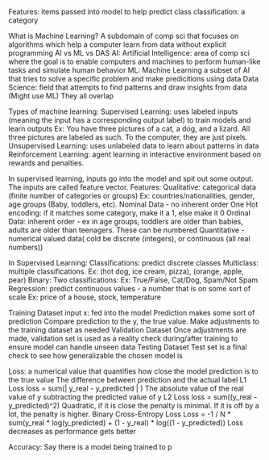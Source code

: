 Features: items passed into model to help predict class
classification: a category

What is Machine Learning?
A subdomain of comp sci that focuses on algorithms which help a computer learn from data without explicit programming
AI vs ML vs DAS
AI: Artificial Intelligence: area of comp sci where the goal is to enable computers and machines to perform human-like tasks and simulate human behavior
ML: Machine Learning a subset of AI that tries to solve a specific problem and make predicitions using data
Data Science: field that attempts to find patterns and draw insights from data (Might use ML)
They all overlap

Types of machine learning:
Supervised Learning: uses labeled inputs (meaning the input has a corresponding output label) to train models and learn outputs
Ex: 
	You have three pictures of a cat, a dog, and a lizard. All three pictures are labeled as such. To the computer, they are just pixels. 
Unsupervised Learning: uses unlabeled data to learn about patterns in data
Reinforcement Learning: agent learning in interactive environment based on rewards and penalties. 

In supervised learning, inputs go into the model and spit out some output. The inputs are called feature vector. 
Features:
	Qualitative: categorical data (finite number of categories or groups)
		Ex: countries/nationalities, gender, age groups (Baby, toddlers, etc).
			Nominal Data - no inherent order
			One Hot encoding: if it matches some category, make it a 1, else make it 0
			Ordinal Data: inherent order - ex in age groups, toddlers are older than babies, adults are older than teenagers. These can be numbered
	Quantitative - numerical valued data( cold be discrete (integers), or continuous (all real numbers))

In Supervised Learning:
	Classifications: predict discrete classes
		Multiclass: multiple classifications. Ex: (hot dog, ice cream, pizza), (orange, apple, pear)
		Binary: Two classifications: Ex: True/False, Cat/Dog, Spam/Not Spam
	Regression: predict continuous values - a number that is on some sort of scale
		Ex: price of a house, stock, temperature

Training Dataset
	input x: fed into the model
	Prediction makes some sort of prediction
	Compare prediction to the y, the true value. Make adjustments to the training dataset as needed
Validation Dataset
	Once adjustments are made, validation set is used as a reality check during/after training to ensure model can handle unseen data
Testing Dataset
	Test set is a final check to see how generalizable the chosen model is

Loss: a numerical value that quantifies how close the model prediction is to the true value
The difference between prediction and the actual label
L1 Loss
	loss = sum(| y_real - y_predicted | )
	The absolute value of the real value of y subtracting the predicted value of y
L2 Loss
	loss = sum((y_real - y_predicted)^2)
	Quadratic, if it is close the penalty is minimal. If it is off by a lot, the penalty is higher.
Binary Cross-Entropy Loss
	Loss = -1 / N * sum(y_real * log(y_predicted) + (1 - y_real) * log((1 - y_predicted))
	Loss decreases as performance gets better

Accuracy: 
	Say there is a model being trained to p